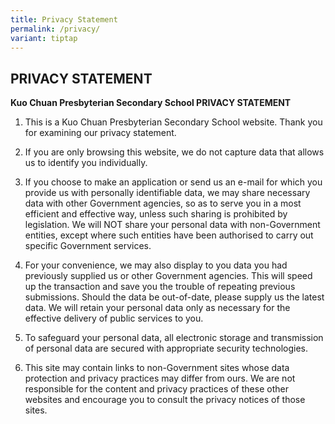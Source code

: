 ```yaml
---
title: Privacy Statement
permalink: /privacy/
variant: tiptap
---
```

<h2><strong>PRIVACY STATEMENT</strong>&nbsp;</h2>
<p><strong>Kuo Chuan Presbyterian Secondary School PRIVACY STATEMENT</strong>
</p>
<ol data-tight="true" class="tight">
<li>
<p>This is a Kuo Chuan Presbyterian Secondary School website. Thank you for
examining our privacy statement.</p>
<p></p>
</li>
<li>
<p>If you are only browsing this website, we do not capture data that allows
us to identify you individually.</p>
<p></p>
</li>
<li>
<p>If you choose to make an application or send us an e-mail for which you
provide us with personally identifiable data, we may share necessary data
with other Government agencies, so as to serve you in a most efficient
and effective way, unless such sharing is prohibited by legislation. We
will NOT share your personal data with non-Government entities, except
where such entities have been authorised to carry out specific Government
services.</p>
<p></p>
</li>
<li>
<p>For your convenience, we may also display to you data you had previously
supplied us or other Government agencies. This will speed up the transaction
and save you the trouble of repeating previous submissions. Should the
data be out-of-date, please supply us the latest data. We will retain your
personal data only as necessary for the effective delivery of public services
to you.</p>
<p></p>
</li>
<li>
<p>To safeguard your personal data, all electronic storage and transmission
of personal data are secured with appropriate security technologies.</p>
<p></p>
</li>
<li>
<p>This site may contain links to non-Government sites whose data protection
and privacy practices may differ from ours. We are not responsible for
the content and privacy practices of these other websites and encourage
you to consult the privacy notices of those sites.</p>
</li>
</ol>
<p></p>